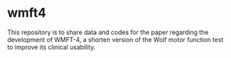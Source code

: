# wmft4
This repository is to share data and codes for the paper regarding the development of WMFT-4, a shorten version of the Wolf motor function test to improve its clinical usability.
